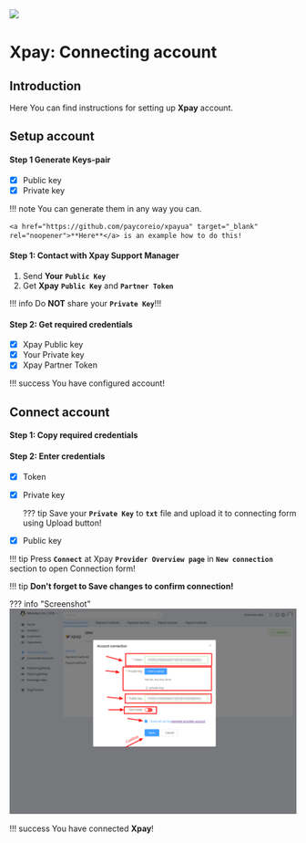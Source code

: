 <img src="https://static.openfintech.io/payment_providers/xpayua/logo.svg?w=400" width="400px">

# Xpay: Connecting account

## Introduction

Here You can find  instructions for setting up **Xpay**  account.

## Setup account

#### Step 1 Generate Keys-pair
- [x] Public key
- [x] Private key

!!! note
    You can generate them in any way you can. 

    <a href="https://github.com/paycoreio/xpayua" target="_blank" rel="noopener">**Here**</a> is an example how to do this!

#### Step 1: Contact with Xpay Support Manager

1. Send **Your** **```Public Key```**
2. Get **Xpay** **```Public Key```** and **```Partner Token```**

!!! info
    Do **NOT** share your **```Private Key```**!!! 


#### Step 2: Get required credentials

- [x] Xpay Public key
- [x] Your Private key
- [x] Xpay Partner Token

!!! success
    You have configured account!




## Connect account

#### Step 1: Copy required credentials


#### Step 2: Enter credentials

- [x] Token
- [x] Private key

    ??? tip
        Save your **```Private Key```** to **```txt```** file and upload it to connecting form using Upload button!

- [x] Public key


!!! tip
    Press **```Connect```** at Xpay **```Provider Overview page```** in **```New connection```** section to open Connection form!


!!! tip
    **Don't forget to Save changes to confirm connection!**

??? info "Screenshot"
    [![Step 3](images/xpayua-step_connect.png)](images/xpayua-step_connect.png)


!!! success
    You have connected **Xpay**!